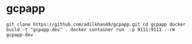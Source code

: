 # gcpapp
`
git clone https://github.com/adilkhan49/gcpapp.git
cd gcpapp
docker build -t "gcpapp-dev" .
docker container run  -p 9111:9111 --rm  gcpapp-dev
`
